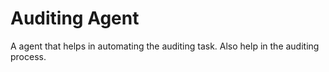 # Auditing Agent 

A agent that helps in automating the auditing task.
Also help in the auditing process.